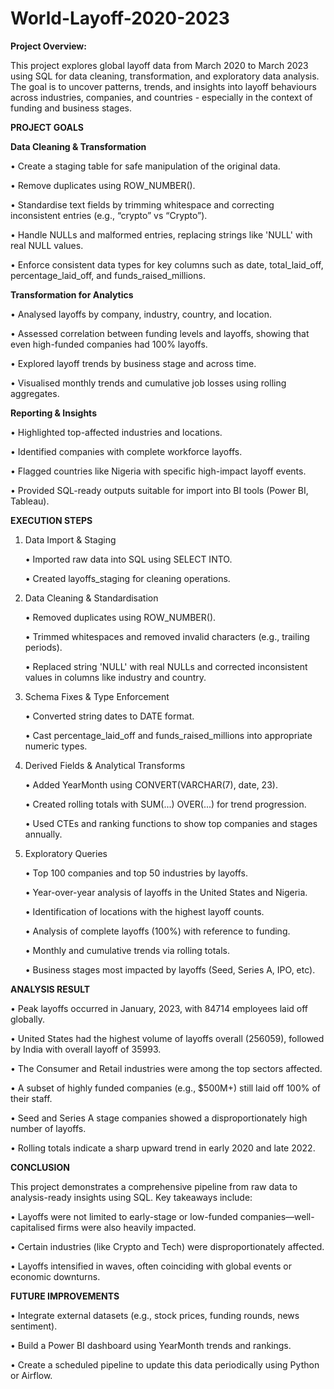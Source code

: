 # World-Layoff-2020-2023

**Project Overview:**

This project explores global layoff data from March 2020 to March 2023 using SQL for data cleaning, transformation, and exploratory data analysis. The goal is to uncover patterns, trends, and insights into layoff behaviours across industries, companies, and countries - especially in the context of funding and business stages.

**PROJECT GOALS**

**Data Cleaning & Transformation**

  • Create a staging table for safe manipulation of the original data.
    
  • Remove duplicates using ROW_NUMBER().
    
  • Standardise text fields by trimming whitespace and correcting inconsistent entries (e.g., “crypto” vs “Crypto”).
    
  • Handle NULLs and malformed entries, replacing strings like 'NULL' with real NULL values.
    
  • Enforce consistent data types for key columns such as date, total_laid_off, percentage_laid_off, and funds_raised_millions.

**Transformation for Analytics**

  • Analysed layoffs by company, industry, country, and location.

  • Assessed correlation between funding levels and layoffs, showing that even high-funded companies had 100% layoffs.

  • Explored layoff trends by business stage and across time.

  • Visualised monthly trends and cumulative job losses using rolling aggregates.

**Reporting & Insights**

  • Highlighted top-affected industries and locations.

  • Identified companies with complete workforce layoffs.

  • Flagged countries like Nigeria with specific high-impact layoff events.

  • Provided SQL-ready outputs suitable for import into BI tools (Power BI, Tableau).

**EXECUTION STEPS**

1. Data Import & Staging
   
    • Imported raw data into SQL using SELECT INTO.
   
    • Created layoffs_staging for cleaning operations.

2. Data Cleaning & Standardisation
   
    • Removed duplicates using ROW_NUMBER().
   
    • Trimmed whitespaces and removed invalid characters (e.g., trailing periods).
   
    • Replaced string 'NULL' with real NULLs and corrected inconsistent values in columns like industry and country.
   
3. Schema Fixes & Type Enforcement
   
    • Converted string dates to DATE format.
   
    • Cast percentage_laid_off and funds_raised_millions into appropriate numeric types.
   
4. Derived Fields & Analytical Transforms

    • Added YearMonth using CONVERT(VARCHAR(7), date, 23).
   
    • Created rolling totals with SUM(...) OVER(...) for trend progression.
   
    • Used CTEs and ranking functions to show top companies and stages annually.
   
5. Exploratory Queries
   
    • Top 100 companies and top 50 industries by layoffs.
   
    • Year-over-year analysis of layoffs in the United States and Nigeria.
   
    • Identification of locations with the highest layoff counts.
   
    • Analysis of complete layoffs (100%) with reference to funding.
   
    • Monthly and cumulative trends via rolling totals.
   
    • Business stages most impacted by layoffs (Seed, Series A, IPO, etc).

**ANALYSIS RESULT**

  • Peak layoffs occurred in January, 2023, with 84714 employees laid off globally.
    
  • United States had the highest volume of layoffs overall (256059), followed by India with overall layoff of 35993.
    
  • The Consumer and Retail industries were among the top sectors affected.
    
  • A subset of highly funded companies (e.g., $500M+) still laid off 100% of their staff.
    
  • Seed and Series A stage companies showed a disproportionately high number of layoffs.
    
  • Rolling totals indicate a sharp upward trend in early 2020 and late 2022.
    
**CONCLUSION**

This project demonstrates a comprehensive pipeline from raw data to analysis-ready insights using SQL. Key takeaways include:

  • Layoffs were not limited to early-stage or low-funded companies—well-capitalised firms were also heavily impacted.
    
  • Certain industries (like Crypto and Tech) were disproportionately affected.
    
  • Layoffs intensified in waves, often coinciding with global events or economic downturns.

**FUTURE IMPROVEMENTS**

  • Integrate external datasets (e.g., stock prices, funding rounds, news sentiment).
    
  • Build a Power BI dashboard using YearMonth trends and rankings.
    
  • Create a scheduled pipeline to update this data periodically using Python or Airflow.
